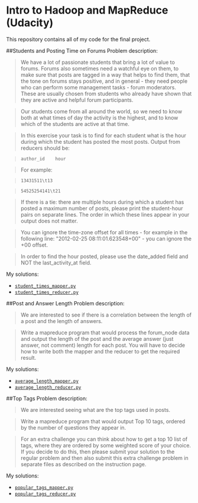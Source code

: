 # Intro to Hadoop and MapReduce (Udacity)

This repository contains all of my code for the final project.

##Students and Posting Time on Forums
Problem description:
>We have a lot of passionate students that bring a lot of value to forums. Forums also sometimes need a watchful eye on them, to make sure that posts are tagged in a way that helps to find them, that the tone on forums stays positive, and in general - they need people who can perform some management tasks - forum moderators. These are usually chosen from students who already have shown that they are active and helpful forum participants.

>Our students come from all around the world, so we need to know both at what times of day the activity is the highest, and to know which of the students are active at that time.

>In this exercise your task is to find for each student what is the hour during which the student has posted the most posts. Output from reducers should be:

>`author_id    hour`

>For example:

>`13431511\t13`

>`54525254141\t21`

>If there is a tie: there are multiple hours during which a student has posted a maximum number of posts, please print the student-hour pairs on separate lines. The order in which these lines appear in your output does not matter.

>You can ignore the time-zone offset for all times - for example in the following line: "2012-02-25 08:11:01.623548+00" - you can ignore the +00 offset.

>In order to find the hour posted, please use the date_added field and NOT the last_activity_at field.

My solutions:
* [`student_times_mapper.py`](student_times_mapper.py)
* [`student_times_reducer.py`](student_times_reducer.py)

##Post and Answer Length
Problem description:
>We are interested to see if there is a correlation between the length of a post and the length of answers.

>Write a mapreduce program that would process the forum_node data and output the length of the post and the average answer (just answer, not comment) length for each post. You will have to decide how to write both the mapper and the reducer to get the required result.

My solutions:
* [`average_length_mapper.py`](average_length_mapper.py)
* [`average_length_reducer.py`](average_length_reducer.py)

##Top Tags
Problem description:
>We are interested seeing what are the top tags used in posts.

>Write a mapreduce program that would output Top 10 tags, ordered by the number of questions they appear in.

>For an extra challenge you can think about how to get a top 10 list of tags, where they are ordered by some weighted score of your choice. If you decide to do this, then please submit your solution to the regular problem and then also submit this extra challenge problem in separate files as described on the instruction page.

My solutions:
* [`popular_tags_mapper.py`](popular_tags_mapper.py)
* [`popular_tags_reducer.py`](popular_tags_reducer.py)
